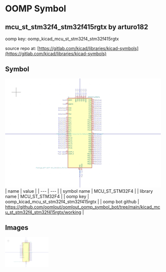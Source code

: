 # OOMP Symbol  
## mcu_st_stm32f4_stm32f415rgtx  by arturo182  
  
oomp key: oomp_kicad_mcu_st_stm32f4_stm32f415rgtx  
  
source repo at: [https://gitlab.com/kicad/libraries/kicad-symbols](https://gitlab.com/kicad/libraries/kicad-symbols)  
## Symbol  
  
[![working.png](working_600.png)](working.png)  
| name | value | 
| --- | --- | 
| symbol name | MCU_ST_STM32F4 | 
| library name | MCU_ST_STM32F4 | 
| oomp key | oomp_kicad_mcu_st_stm32f4_stm32f415rgtx | 
| oomp bot github | https://github.com/oomlout/oomlout_oomp_symbol_bot/tree/main/kicad_mcu_st_stm32f4_stm32f415rgtx/working | 
## Images  
  
[![working.png](working_140.png)](working.png)  
